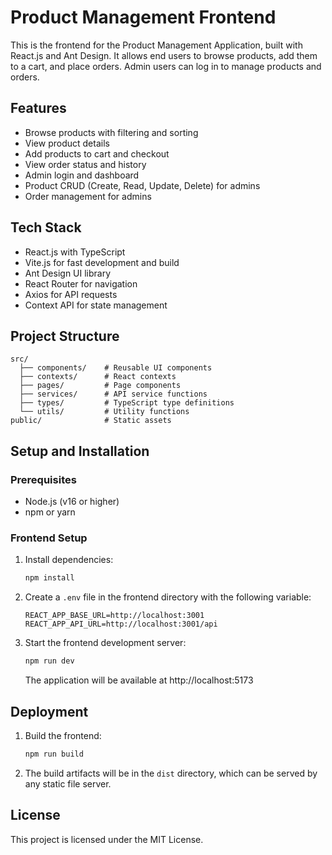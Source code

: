 # Product Management Frontend

This is the frontend for the Product Management Application, built with React.js and Ant Design. It allows end users to browse products, add them to a cart, and place orders. Admin users can log in to manage products and orders.

## Features

- Browse products with filtering and sorting
- View product details
- Add products to cart and checkout
- View order status and history
- Admin login and dashboard
- Product CRUD (Create, Read, Update, Delete) for admins
- Order management for admins

## Tech Stack

- React.js with TypeScript
- Vite.js for fast development and build
- Ant Design UI library
- React Router for navigation
- Axios for API requests
- Context API for state management

## Project Structure

```
src/
  ├── components/    # Reusable UI components
  ├── contexts/      # React contexts
  ├── pages/         # Page components
  ├── services/      # API service functions
  ├── types/         # TypeScript type definitions
  └── utils/         # Utility functions
public/              # Static assets
```

## Setup and Installation

### Prerequisites

- Node.js (v16 or higher)
- npm or yarn

### Frontend Setup

1. Install dependencies:

   ```bash
   npm install
   ```

2. Create a `.env` file in the frontend directory with the following variable:

   ```
   REACT_APP_BASE_URL=http://localhost:3001
   REACT_APP_API_URL=http://localhost:3001/api
   ```

3. Start the frontend development server:
   ```bash
   npm run dev
   ```
   The application will be available at http://localhost:5173

## Deployment

1. Build the frontend:
   ```bash
   npm run build
   ```
2. The build artifacts will be in the `dist` directory, which can be served by any static file server.

## License

This project is licensed under the MIT License.
